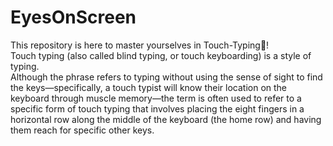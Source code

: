 # EyesOnScreen


This repository is here to master yourselves in Touch-Typing🤩!
<br>
Touch typing (also called blind typing, or touch keyboarding) is a style of typing.
<br> Although the phrase refers to typing without using the sense of sight to find the keys—specifically, a touch typist will know their location on the keyboard through muscle memory—the term is often used to refer to a specific form of touch typing that involves placing the eight fingers in a horizontal row along the middle of the keyboard (the home row) and having them reach for specific other keys.
